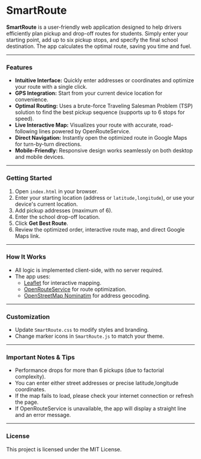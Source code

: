 # SmartRoute

**SmartRoute** is a user-friendly web application designed to help drivers efficiently plan pickup and drop-off routes for students. Simply enter your starting point, add up to six pickup stops, and specify the final school destination. The app calculates the optimal route, saving you time and fuel.

---

### Features

- **Intuitive Interface:** Quickly enter addresses or coordinates and optimize your route with a single click.
- **GPS Integration:** Start from your current device location for convenience.
- **Optimal Routing:** Uses a brute-force Traveling Salesman Problem (TSP) solution to find the best pickup sequence (supports up to 6 stops for speed).
- **Live Interactive Map:** Visualizes your route with accurate, road-following lines powered by OpenRouteService.
- **Direct Navigation:** Instantly open the optimized route in Google Maps for turn-by-turn directions.
- **Mobile-Friendly:** Responsive design works seamlessly on both desktop and mobile devices.

---

### Getting Started

1. Open `index.html` in your browser.
2. Enter your starting location (address or `latitude,longitude`), or use your device's current location.
3. Add pickup addresses (maximum of 6).
4. Enter the school drop-off location.
5. Click **Get Best Route**.
6. Review the optimized order, interactive route map, and direct Google Maps link.

---

### How It Works

- All logic is implemented client-side, with no server required.
- The app uses:
  - [Leaflet](https://leafletjs.com/) for interactive mapping.
  - [OpenRouteService](https://openrouteservice.org/) for route optimization.
  - [OpenStreetMap Nominatim](https://nominatim.org/) for address geocoding.

---

### Customization

- Update `SmartRoute.css` to modify styles and branding.
- Change marker icons in `SmartRoute.js` to match your theme.

---

### Important Notes & Tips

- Performance drops for more than 6 pickups (due to factorial complexity).
- You can enter either street addresses or precise latitude,longitude coordinates.
- If the map fails to load, please check your internet connection or refresh the page.
- If OpenRouteService is unavailable, the app will display a straight line and an error message.

---

### License

This project is licensed under the MIT License.
